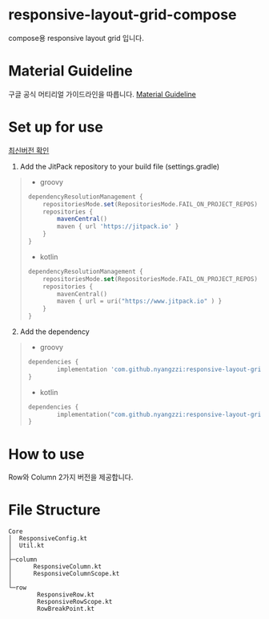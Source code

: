 # responsive-layout-grid-compose
compose용 responsive layout grid 입니다. 


# Material Guideline
구글 공식 머티리얼 가이드라인을 따릅니다.
[Material Guideline](https://m2.material.io/design/layout/responsive-layout-grid.html)


# Set up for use
[최신버전 확인](https://jitpack.io/#nyangzzi/responsive-layout-grid-compose)

1. Add the JitPack repository to your build file (settings.gradle)
>	* groovy
>	```groovy
>	dependencyResolutionManagement {
>		repositoriesMode.set(RepositoriesMode.FAIL_ON_PROJECT_REPOS)
>		repositories {
>			mavenCentral()
>			maven { url 'https://jitpack.io' }
>		}
>	}
>	```
>
>	* kotlin
>	```kotlin
>	dependencyResolutionManagement {
>		repositoriesMode.set(RepositoriesMode.FAIL_ON_PROJECT_REPOS)
>		repositories {
>			mavenCentral()
>			maven { url = uri("https://www.jitpack.io" ) }
>		}
>	}
>	```


2. Add the dependency
>	* groovy
>	```groovy
>	dependencies {
>	        implementation 'com.github.nyangzzi:responsive-layout-grid-compose:Tag'
>	}
>	```
>
>	* kotlin
>	```kotlin
>	dependencies {
>	        implementation("com.github.nyangzzi:responsive-layout-grid-compose:Tag")
>	}
>	```


# How to use
Row와 Column 2가지 버전을 제공합니다.

# File Structure
```
Core
│  ResponsiveConfig.kt
│  Util.kt
│  
├─column
│      ResponsiveColumn.kt
│      ResponsiveColumnScope.kt
│      
└─row
        ResponsiveRow.kt
        ResponsiveRowScope.kt
        RowBreakPoint.kt
```


